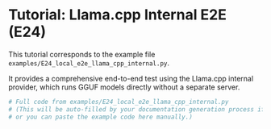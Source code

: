 # Tutorial: Llama.cpp Internal E2E (E24)

This tutorial corresponds to the example file `examples/E24_local_e2e_llama_cpp_internal.py`.

It provides a comprehensive end-to-end test using the Llama.cpp internal provider, which runs GGUF models directly without a separate server.

```python
# Full code from examples/E24_local_e2e_llama_cpp_internal.py
# (This will be auto-filled by your documentation generation process if configured,
# or you can paste the example code here manually.)
```
